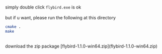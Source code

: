 simply double click `flybird.exe` is ok
<br>
<br>
but if u want,
please run the following at this directory
```bash
cmake .
make
```
<br>
download the zip package
[flybird-1.1.0-win64.zip](flybird-1.1.0-win64.zip)